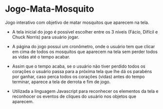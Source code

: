 # Jogo-Mata-Mosquito
Jogo interativo com objetivo de matar mosquitos que aparecem na tela.

- A tela inicial do jogo é possível escolher entre os 3 níveis (Fácio, Difícil e Chuck Norris) para usuário jogar.

- A página do jogo possui um cronômetro, onde o usuário tem que clicar em cima de todos os mosquitos que aparecem na tela sem perder todos as vidas até o tempo acabar.

- Assim que o tempo acaba, se o usuário não tiver perdido todos os corações o usuário passa para a próxima tela que lhe dá os parabéns por ganhar, caso perca todos os corações (vidas) antes do tempo terminar, aparece a tela de derrota e fim de jogo.

- Utilizada a linguagem Javascript para reconhecer os elementos da tela e reconhocer os eventos de cliques do usuário nos objetos que aparecem.
